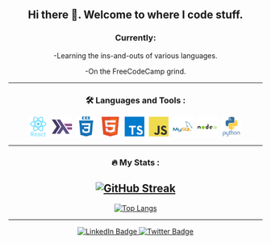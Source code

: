 <div id="greeting" align="center">
  
 

 
## Hi there 👋. Welcome to where I code stuff.
### Currently:
  -Learning the ins-and-outs of various languages. 
  
  -On the FreeCodeCamp grind.

---

### :hammer_and_wrench: Languages and Tools : 
</div>
<div align="center">
<img src="https://github.com/devicons/devicon/blob/master/icons/react/react-original-wordmark.svg" title="React" alt="React" width="40" height="40"/>&nbsp;
<img src="https://github.com/devicons/devicon/blob/master/icons/haskell/haskell-original.svg" title="Haskell" alt="Haskell " width="40" height="40"/>&nbsp;
<img src="https://github.com/devicons/devicon/blob/master/icons/css3/css3-plain-wordmark.svg"  title="CSS3" alt="CSS" width="40" height="40"/>&nbsp;
<img src="https://github.com/devicons/devicon/blob/master/icons/html5/html5-original.svg" title="HTML5" alt="HTML" width="40" height="40"/>&nbsp;
<img src="https://github.com/devicons/devicon/blob/master/icons/typescript/typescript-original.svg" title="TypeScript" alt="TypeScript" width="40" height="40"/>&nbsp;
<img src="https://github.com/devicons/devicon/blob/master/icons/javascript/javascript-original.svg" title="JavaScript" alt="JavaScript" width="40" height="40"/>&nbsp;
<img src="https://github.com/devicons/devicon/blob/master/icons/mysql/mysql-original-wordmark.svg" title="MySQL"  alt="MySQL" width="40" height="40"/>&nbsp;
<img src="https://github.com/devicons/devicon/blob/master/icons/nodejs/nodejs-original-wordmark.svg" title="NodeJS" alt="NodeJS" width="40" height="40"/>&nbsp;
<img src="https://github.com/devicons/devicon/blob/master/icons/python/python-original-wordmark.svg" title="Python" alt="Python" width="40" height="40"/>&nbsp;
  
---
  
### :fire: My Stats : 
[![GitHub Streak](https://github-readme-streak-stats.herokuapp.com/?user=lerontonge&theme=highcontrast)](https://git.io/streak-stats)
---
  [![Top Langs](https://github-readme-stats.vercel.app/api/top-langs/?username=lerontonge&layout=compact&theme=vision-friendly-dark)](https://github.com/anuraghazra/github-readme-stats)

</div>

---

<div id="badges" align="center">
  
  <a href="https://www.linkedin.com/in/lerontonge">
  <img src="https://img.shields.io/badge/LinkedIn-blue?style=for-the-badge&logo=linkedin&logoColor=white" alt="LinkedIn Badge"/>
  </a>

  <a href="https://twitter.com/UnderpaidDev">
  <img src="https://img.shields.io/badge/Twitter-blue?style=for-the-badge&logo=twitter&logoColor=white" alt="Twitter Badge"/>
</a>
</div>


<!--
**lerontonge/lerontonge** is a ✨ _special_ ✨ repository because its `README.md` (this file) appears on your GitHub profile.

Here are some ideas to get you started:

- 🔭 I’m currently working on ...
- 🌱 I’m currently learning ...
- 👯 I’m looking to collaborate on ...
- 🤔 I’m looking for help withhttps://media.giphy.com/media/HscDLzkO8EOTmgkhQP/giphy.gif ...
- 💬 Ask me about ...
- 📫 How to reach me: ...
- 😄 Pronouns: ...
- ⚡ Fun fact: ...
-->
